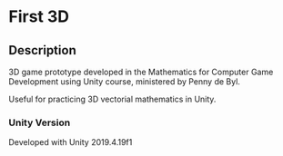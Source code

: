 # First 3D

## Description

3D game prototype developed in the Mathematics for Computer Game Development using Unity course, ministered by Penny de Byl.

Useful for practicing 3D vectorial mathematics in Unity.

### Unity Version

Developed with Unity 2019.4.19f1 
